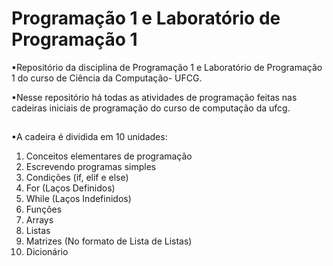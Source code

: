 # Programação 1 e Laboratório de Programação 1
▪Repositório da disciplina de Programação 1 e Laboratório de Programação 1 do curso de Ciência da Computação- UFCG.

▪Nesse repositório há todas as atividades de programação feitas nas cadeiras iniciais de programação do curso de computação da ufcg.

##
▪A cadeira é dividida em 10 unidades:

1. Conceitos elementares de programação
2. Escrevendo programas simples
3. Condições (if, elif e else)
4. For (Laços Definidos)
5. While (Laços Indefinidos)
6. Funções
7. Arrays
8. Listas
9. Matrizes (No formato de Lista de Listas)
10. Dicionário

